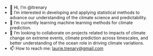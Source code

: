 - 👋 Hi, I’m @ltrenary
- 👀 I’m interested in developing and applying statistical methods to advance our understanding of the climate science and predictability. 
- 🌱 I’m currently learning machine learning methods for climate prediction.
- 💞️ I’m looking to collaborate on projects related to impacts of climate change on extreme events, climate prediction across timescales, and better 
     understanding of the ocean role in driving climate variations. 
- 📫 How to reach me: laurie.trenary@gmail.com

<!---
ltrenary/ltrenary is a ✨ special ✨ repository because its `README.md` (this file) appears on your GitHub profile.
You can click the Preview link to take a look at your changes.
--->
